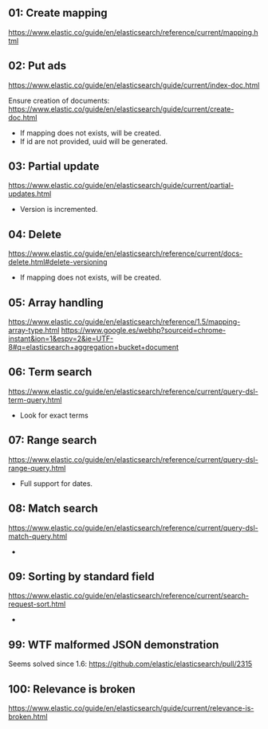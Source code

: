 
## 01: Create mapping
https://www.elastic.co/guide/en/elasticsearch/reference/current/mapping.html

## 02: Put ads
https://www.elastic.co/guide/en/elasticsearch/guide/current/index-doc.html


Ensure creation of documents: https://www.elastic.co/guide/en/elasticsearch/guide/current/create-doc.html

 - If mapping does not exists, will be created.
 - If id are not provided, uuid will be generated.

## 03: Partial update
https://www.elastic.co/guide/en/elasticsearch/guide/current/partial-updates.html

 - Version is incremented.

## 04: Delete
https://www.elastic.co/guide/en/elasticsearch/reference/current/docs-delete.html#delete-versioning

 - If mapping does not exists, will be created.

## 05: Array handling
https://www.elastic.co/guide/en/elasticsearch/reference/1.5/mapping-array-type.html
https://www.google.es/webhp?sourceid=chrome-instant&ion=1&espv=2&ie=UTF-8#q=elasticsearch+aggregation+bucket+document

## 06: Term search
https://www.elastic.co/guide/en/elasticsearch/reference/current/query-dsl-term-query.html

 - Look for exact terms

## 07: Range search
https://www.elastic.co/guide/en/elasticsearch/reference/current/query-dsl-range-query.html

 - Full support for dates.

## 08: Match search
https://www.elastic.co/guide/en/elasticsearch/reference/current/query-dsl-match-query.html

 - 

## 09: Sorting by standard field
https://www.elastic.co/guide/en/elasticsearch/reference/current/search-request-sort.html

 - 

## 99: WTF malformed JSON demonstration
Seems solved since 1.6: https://github.com/elastic/elasticsearch/pull/2315

## 100: Relevance is broken
https://www.elastic.co/guide/en/elasticsearch/guide/current/relevance-is-broken.html

